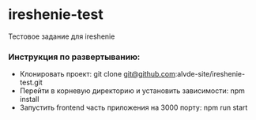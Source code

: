 # ireshenie-test
Тестовое задание для ireshenie

### Инструкция по развертыванию:
* Клонировать проект: git clone git@github.com:alvde-site/ireshenie-test.git
* Перейти в корневую директорию и установить зависимости: npm install
* Запустить frontend часть приложения на 3000 порту: npm run start